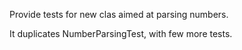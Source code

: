 Provide tests for new clas aimed at parsing numbers.

It duplicates NumberParsingTest, with few more tests.